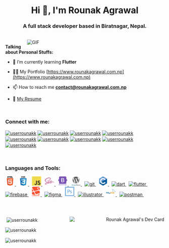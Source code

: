 <h1 align="center">Hi 👋, I'm Rounak Agrawal</h1>
<h3 align="center">A full stack developer based in Biratnagar, Nepal.</h3> <br />
<img align="right" alt="GIF" src="https://media.giphy.com/media/f3iwJFOVOwuy7K6FFw/giphy.gif"  width="435" />

**Talking about Personal Stuffs:**

- 🌱 I’m currently learning **Flutter**

- 👨‍💻 My Portfolio [https://www.rounakagrawal.com.np](https://www.rounakagrawal.com.np)

- 📫 How to reach me **contact@rounakagrawal.com.np**

- 📝 [My Resume](https://rounakagrawal.com.np/wp-content/uploads/2022/05/Resume.pdf)

<br/>

<h3 align="left">Connect with me:</h3>
<p align="left">
<a href="https://facebook.com/userrounakk" target="_blank"><img align="center" src="https://raw.githubusercontent.com/rahuldkjain/github-profile-readme-generator/master/src/images/icons/Social/facebook.svg" alt="userrounakk" height="20" width="30" /></a>
<a href="https://instagram.com/userrounakk" target="_blank"><img align="center" src="https://raw.githubusercontent.com/rahuldkjain/github-profile-readme-generator/master/src/images/icons/Social/instagram.svg" alt="userrounakk" height="20" width="30" /></a>
<a href="https://linkedin.com/in/userrounakk" target="_blank"><img align="center" src="https://raw.githubusercontent.com/rahuldkjain/github-profile-readme-generator/master/src/images/icons/Social/linked-in-alt.svg" alt="userrounakk" height="20" width="30" /></a>
<a href="https://twitter.com/userrounakk" target="_blank"><img align="center" src="https://raw.githubusercontent.com/rahuldkjain/github-profile-readme-generator/master/src/images/icons/Social/twitter.svg" alt="userrounakk" height="20" width="30" /></a>
<a href="https://dev.to/userrounakk" target="_blank"><img align="center" src="https://raw.githubusercontent.com/rahuldkjain/github-profile-readme-generator/master/src/images/icons/Social/devto.svg" alt="userrounakk" height="20" width="30" /></a>
<a href="https://codepen.io/userrounakk" target="_blank"><img align="center" src="https://raw.githubusercontent.com/rahuldkjain/github-profile-readme-generator/master/src/images/icons/Social/codepen.svg" alt="userrounakk" height="20" width="30" /></a>
<a href="https://dribbble.com/userrounakk" target="_blank"><img align="center" src="https://raw.githubusercontent.com/rahuldkjain/github-profile-readme-generator/master/src/images/icons/Social/dribbble.svg" alt="userrounakk" height="20" width="30" /></a>
<a href="https://www.behance.net/userrounakk" target="_blank"><img align="center" src="https://raw.githubusercontent.com/rahuldkjain/github-profile-readme-generator/master/src/images/icons/Social/behance.svg" alt="userrounakk" height="20" width="30" /></a>
<a target="blank" href="#"><img align="center" src="https://visitor-badge.glitch.me/badge?page_id=userrounakk&left_color=black&right_color=#fa6167" alt="userrounakk"  height="20"></a>
</p>
<br />
<h3 align="left">Languages and Tools:</h3>
<p align="left">
<!-- html -->
 <a href="https://www.w3schools.com/html/default.asp" target="_blank" rel="noreferrer"> <img src="https://raw.githubusercontent.com/devicons/devicon/master/icons/html5/html5-original-wordmark.svg" alt="html5" width="30" height="30"/> </a> &nbsp;
 <!-- css -->
 <a href="https://www.w3schools.com/css/" target="_blank" rel="noreferrer"> <img src="https://raw.githubusercontent.com/devicons/devicon/master/icons/css3/css3-original-wordmark.svg" alt="css3" width="30" height="30"/> </a> &nbsp;
 <!-- js -->
 <a href="https://developer.mozilla.org/en-US/docs/Web/JavaScript" target="_blank" rel="noreferrer"> <img src="https://raw.githubusercontent.com/devicons/devicon/master/icons/javascript/javascript-original.svg" alt="javascript" width="30" height="30"/> </a> &nbsp;
 <!-- scss -->
 <a href="https://sass-lang.com" target="_blank" rel="noreferrer"> <img src="https://raw.githubusercontent.com/devicons/devicon/master/icons/sass/sass-original.svg" alt="sass" width="30" height="30"/> </a> &nbsp;
  <!-- bootstrap -->
 <a href="https://getbootstrap.com" target="_blank" rel="noreferrer"> <img src="https://raw.githubusercontent.com/devicons/devicon/master/icons/bootstrap/bootstrap-plain-wordmark.svg" alt="bootstrap" width="30" height="30"/> </a> &nbsp; 
  <!-- wordpress -->
 <a href="https://wordpress.org" target="_blank" rel="noreferrer"> <img src="https://raw.githubusercontent.com/devicons/devicon/master/icons/wordpress/wordpress-original.svg" alt="wordpress" width="30" height="30"/> </a> &nbsp; 
 <!-- git -->
 <a href="https://git-scm.com/" target="_blank" rel="noreferrer"> <img src="https://www.vectorlogo.zone/logos/git-scm/git-scm-icon.svg" alt="git" width="30" height="30"/> </a> &nbsp;
 <!-- C programming -->
<a href="https://www.cprogramming.com/" target="_blank" rel="noreferrer"> <img src="https://raw.githubusercontent.com/devicons/devicon/master/icons/c/c-original.svg" alt="c" width="30" height="30"/> </a> &nbsp;
<!-- Dart -->
 <a href="https://dart.dev" target="_blank" rel="noreferrer"> <img src="https://www.vectorlogo.zone/logos/dartlang/dartlang-icon.svg" alt="dart" width="30" height="30"/> </a> &nbsp;
 <!-- Flutter -->
 <a href="https://flutter.dev" target="_blank" rel="noreferrer"> <img src="https://www.vectorlogo.zone/logos/flutterio/flutterio-icon.svg" alt="flutter" width="30" height="30"/> </a> &nbsp;
 <!-- Firebase -->
 <a href="https://firebase.google.com/" target="_blank" rel="noreferrer"> <img src="https://www.vectorlogo.zone/logos/firebase/firebase-icon.svg" alt="firebase" width="30" height="30"/> </a> &nbsp;
 <!-- Laravel -->
 <a href="https://laravel.com/" target="_blank" rel="noreferrer"> <img src="https://raw.githubusercontent.com/devicons/devicon/master/icons/laravel/laravel-plain-wordmark.svg" alt="laravel" width="30" height="30"/> </a> &nbsp;
 <!-- Figma -->
 <a href="https://www.figma.com/" target="_blank" rel="noreferrer"> <img src="https://www.vectorlogo.zone/logos/figma/figma-icon.svg" alt="figma" width="30" height="30"/> </a> &nbsp;
 <!-- Photoshop -->
 <a href="https://www.photoshop.com/en" target="_blank" rel="noreferrer"> <img src="https://raw.githubusercontent.com/devicons/devicon/master/icons/photoshop/photoshop-line.svg" alt="photoshop" width="30" height="30"/> </a> &nbsp;
 <!-- Illustrator  -->
 <a href="https://www.adobe.com/in/products/illustrator.html" target="_blank" rel="noreferrer"> <img src="https://www.vectorlogo.zone/logos/adobe_illustrator/adobe_illustrator-icon.svg" alt="illustrator" width="30" height="30"/> </a> &nbsp;
 <!-- MySQL -->
 <a href="https://www.mysql.com/" target="_blank" rel="noreferrer"> <img src="https://raw.githubusercontent.com/devicons/devicon/master/icons/mysql/mysql-original-wordmark.svg" alt="mysql" width="30" height="30"/> </a> &nbsp;
 <!-- Postman -->
 <a href="https://postman.com" target="_blank" rel="noreferrer"> <img src="https://www.vectorlogo.zone/logos/getpostman/getpostman-icon.svg" alt="postman" width="30" height="30"/> </a> &nbsp;
 </p>

<br/><br/>
<p align="right">
    <a href="https://app.daily.dev/userrounakk">
        <img align="right" src="https://api.daily.dev/devcards/5d99b80f3c39430d9a2cf540557d3f8a.png?r=xy5" width="300"
            alt="Rounak Agrawal's Dev Card" />
    </a>
</p>
<p>&nbsp;<img align="center" src="https://github-readme-stats.vercel.app/api?username=userrounakk&show_icons=true&locale=en&theme=dracula"
        alt="userrounakk" />
</p>

<p><img align="center" src="https://github-readme-streak-stats.herokuapp.com/?user=userrounakk&theme=dracula" alt="userrounakk" /></p>
<p>
    <img align="center"
        src="https://github-readme-stats.vercel.app/api/top-langs?username=userrounakk&show_icons=true&locale=en&theme=dracula"
        alt="userrounakk" />
</p>
